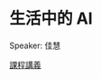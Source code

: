 # 生活中的 AI

Speaker: 佳慧

[課程講義](https://drive.google.com/file/d/1w-NwnDB_qT9gL_GbSPncdHCQugG4_Sa5/view?usp=sharing)
